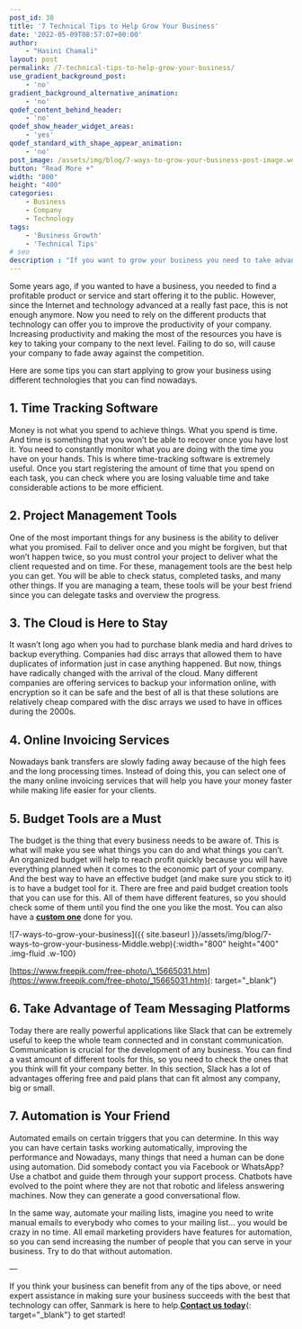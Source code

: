 ```yaml
---
post_id: 38
title: '7 Technical Tips to Help Grow Your Business'
date: '2022-05-09T08:57:07+00:00'
author:
    - "Hasini Chamali"
layout: post
permalink: /7-technical-tips-to-help-grow-your-business/
use_gradient_background_post:
    - 'no'
gradient_background_alternative_animation:
    - 'no'
qodef_content_behind_header:
    - 'no'
qodef_show_header_widget_areas:
    - 'yes'
qodef_standard_with_shape_appear_animation:
    - 'no'
post_image: /assets/img/blog/7-ways-to-grow-your-business-post-image.webp
button: "Read More +"
width: "800"
height: "400"
categories:
    - Business
    - Company
    - Technology
tags:
    - 'Business Growth'
    - 'Technical Tips'
# seo
description : "If you want to grow your business you need to take advantage of the different technical tips that could help you in the process."
---
```


Some years ago, if you wanted to have a business, you needed to find a profitable product or service and start offering it to the public. However, since the Internet and technology advanced at a really fast pace, this is not enough anymore. Now you need to rely on the different products that technology can offer you to improve the productivity of your company. Increasing productivity and making the most of the resources you have is key to taking your company to the next level. Failing to do so, will cause your company to fade away against the competition. 

Here are some tips you can start applying to grow your business using different technologies that you can find nowadays.

## **1. Time Tracking Software**

Money is not what you spend to achieve things. What you spend is time. And time is something that you won’t be able to recover once you have lost it. You need to constantly monitor what you are doing with the time you have on your hands. This is where time-tracking software is extremely useful. Once you start registering the amount of time that you spend on each task, you can check where you are losing valuable time and take considerable actions to be more efficient.

## **2. Project Management Tools**

One of the most important things for any business is the ability to deliver what you promised. Fail to deliver once and you might be forgiven, but that won’t happen twice, so you must control your project to deliver what the client requested and on time. For these, management tools are the best help you can get. You will be able to check status, completed tasks, and many other things. If you are managing a team, these tools will be your best friend since you can delegate tasks and overview the progress.

## **3. The Cloud is Here to Stay**

It wasn’t long ago when you had to purchase blank media and hard drives to backup everything. Companies had disc arrays that allowed them to have duplicates of information just in case anything happened. But now, things have radically changed with the arrival of the cloud. Many different companies are offering services to backup your information online, with encryption so it can be safe and the best of all is that these solutions are relatively cheap compared with the disc arrays we used to have in offices during the 2000s.

## **4. Online Invoicing Services**

Nowadays bank transfers are slowly fading away because of the high fees and the long processing times. Instead of doing this, you can select one of the many online invoicing services that will help you have your money faster while making life easier for your clients. 

## **5. Budget Tools are a Must**

The budget is the thing that every business needs to be aware of. This is what will make you see what things you can do and what things you can’t. An organized budget will help to reach profit quickly because you will have everything planned when it comes to the economic part of your company. And the best way to have an effective budget (and make sure you stick to it) is to have a budget tool for it. There are free and paid budget creation tools that you can use for this. All of them have different features, so you should check some of them until you find the one you like the most. You can also have a **[custom one]({{site.baseurl}}/custom-software-development/)** done for you. 

![7-ways-to-grow-your-business]({{ site.baseurl }}/assets/img/blog/7-ways-to-grow-your-business-Middle.webp){:width="800" height="400" .img-fluid .w-100}

[https://www.freepik.com/free-photo/\_15665031.htm](https://www.freepik.com/free-photo/_15665031.htm){: target="_blank"}

## **6. Take Advantage of Team Messaging Platforms**

Today there are really powerful applications like Slack that can be extremely useful to keep the whole team connected and in constant communication. Communication is crucial for the development of any business. You can find a vast amount of different tools for this, so you need to check the ones that you think will fit your company better. In this section, Slack has a lot of advantages offering free and paid plans that can fit almost any company, big or small. 

## **7. Automation is Your Friend**

Automated emails on certain triggers that you can determine. In this way you can have certain tasks working automatically, improving the performance and Nowadays, many things that need a human can be done using automation. Did somebody contact you via Facebook or WhatsApp? Use a chatbot and guide them through your support process. Chatbots have evolved to the point where they are not that robotic and lifeless answering machines. Now they can generate a good conversational flow. 

In the same way, automate your mailing lists, imagine you need to write manual emails to everybody who comes to your mailing list… you would be crazy in no time. All email marketing providers have features for automation, so you can send increasing the number of people that you can serve in your business. Try to do that without automation.

—

If you think your business can benefit from any of the tips above, or need expert assistance in making sure your business succeeds with the best that technology can offer, Sanmark is here to help.[**Contact us today**]({{site.baseurl}}/contact/){: target="_blank"} to get started!
